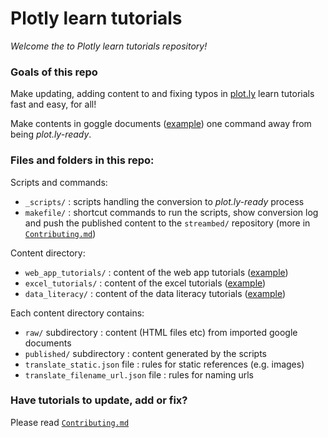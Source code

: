 # Plotly learn tutorials

*Welcome the to Plotly learn tutorials repository!*

### Goals of this repo

Make updating, adding content to and fixing typos in
[plot.ly](https://plot/ly/learn)
learn tutorials fast and easy, for all!

Make contents in goggle documents
([example](https://drive.google.com/a/plot.ly/folderview?id=0B0R1cz1nz1fZWGdmanprZnN1ZFE&usp=sharing)) 
one command away from being *plot.ly-ready*.

### Files and folders in this repo:

Scripts and commands:

- `_scripts/` : scripts handling the conversion to *plot.ly-ready* process
- `makefile/` : shortcut commands to run the scripts, show conversion log and
  push the published content to the `streambed/` repository (more in
  [`Contributing.md`](./Contributing.md))

Content directory:

- `web_app_tutorials/` : content of the web app tutorials 
  ([example](https://plot.ly/how-to-make-a-bar-chart-online/))
- `excel_tutorials/` : content of the excel tutorials
  ([example](https://plot.ly/how-to-make-an-area-chart-with-excel/))
- `data_literacy/` : content of the data literacy tutorials 
  ([example](https://plot.ly/box-plot/))

Each content directory contains:

- `raw/` subdirectory : content (HTML files etc) from imported google documents
- `published/` subdirectory : content generated by the scripts
- `translate_static.json` file : rules for static references (e.g. images)
- `translate_filename_url.json` file : rules for naming urls

### Have tutorials to update, add or fix?

Please read [`Contributing.md`](./Contributing.md)
